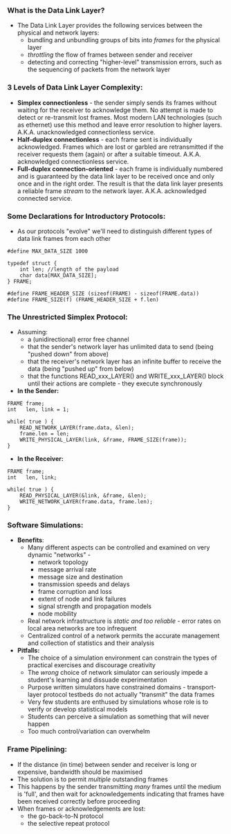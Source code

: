 ### What is the Data Link Layer?
- The Data Link Layer provides the following services between the physical and network layers:
	- bundling and unbundling groups of bits into *frames* for the physical layer
	- *throttling* the flow of frames between sender and receiver
	- detecting and correcting "higher-level" transmission errors, such as the sequencing of packets from the network layer
### 3 Levels of Data Link Layer Complexity:
- **Simplex connectionless** - the sender simply sends its frames without waiting for the receiver to acknowledge them. No attempt is made to detect or re-transmit lost frames. Most modern LAN technologies (such as ethernet) use this method and leave error resolution to higher layers. A.K.A. unacknowledged connectionless service.
- **Half-duplex connectionless** - each frame sent is individually acknowledged. Frames which are lost or garbled are retransmitted if the receiver requests them (again) or after a suitable timeout. A.K.A. acknowledged connectionless service.
- **Full-duplex connection-oriented** - each frame is individually numbered and is guaranteed by the data link layer to be received once and only once and in the right order. The result is that the data link layer presents a reliable frame *stream* to the network layer. A.K.A. acknowledged connected service. 

### Some Declarations for Introductory Protocols:
- As our protocols "evolve" we'll need to distinguish different types of data link frames from each other
```
#define MAX_DATA_SIZE 1000

typedef struct {
	int len; //length of the payload
	char data[MAX_DATA_SIZE];
} FRAME;

#define FRAME_HEADER_SIZE (sizeof(FRAME) - sizeof(FRAME.data))
#define FRAME_SIZE(f) (FRAME_HEADER_SIZE + f.len)
```

### The Unrestricted Simplex Protocol:
- Assuming:
	- a (unidirectional) error free channel
	- that the sender's network layer has unlimited data to send (being "pushed down" from above)
	- that the receiver's network layer has an infinite buffer to receive the data (being "pushed up" from below)
	- that the functions READ_xxx_LAYER() and WRITE_xxx_LAYER() block until their actions are complete - they execute synchronously
- **In the Sender:**
```
FRAME frame;
int   len, link = 1;

while( true ) {
    READ_NETWORK_LAYER(frame.data, &len);
    frame.len = len;
    WRITE_PHYSICAL_LAYER(link, &frame, FRAME_SIZE(frame));
}
```
- **In the Receiver:**
```
FRAME frame;
int   len, link;

while( true ) {
    READ_PHYSICAL_LAYER(&link, &frame, &len);
    WRITE_NETWORK_LAYER(frame.data, frame.len);           
}
```

### Software Simulations:
- **Benefits**:
	- Many different aspects can be controlled and examined on very dynamic "networks" - 
		- network topology
		- message arrival rate
		- message size and destination
		- transmission speeds and delays
		- frame corruption and loss
		- extent of node and link failures
		- signal strength and propagation models
		- node mobility
	- Real network infrastructure is *static and too reliable* - error rates on local area networks are too infrequent
	- Centralized control of a network permits the accurate management and collection of statistics and their analysis
- **Pitfalls:**
	- The choice of a simulation environment can constrain the types of practical exercises and discourage creativity 
	- The *wrong* choice of network simulator can seriously impede a student's learning and dissuade experimentation
	- Purpose written simulators have constrained domains - transport-layer protocol testbeds do not actually "transmit" the data frames
	- Very few students are enthused by simulations whose role is to verify or develop statistical models
	- Students can perceive a simulation as something that will never happen
	- Too much control/variation can overwhelm

### Frame Pipelining:
- If the distance (in time) between sender and receiver is long or expensive, bandwidth should be maximised
- The solution is to permit *multiple* outstanding frames
- This happens by the sender transmitting *many* frames until the medium is 'full', and then wait for acknowledgements indicating that frames have been received correctly before proceeding
- When frames or acknowledgements are lost:
	- the go-back-to-N protocol
	- the selective repeat protocol